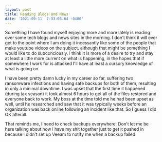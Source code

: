 ```yaml
--- 
layout: post 
title: Reading Blogs and News 
date: '2021-09-11  7:33:06.64 -0400' 
--- 
```

Something I have found myself enjoying more and more lately is reading over some tech blogs and news sites in 
the morning. I don't think it will ever get to the point where I am doing it incessantly like some of the people 
that make youtube videos on the subject, although that might be something I would like to do subconciously. I 
think it is more of a desire to try and stay at least a little more current on what is happening, in the hopes 
that if somewhere I work for is attacked I'll have at least a cursory knowledge of what is going on. 

I have been pretty damn lucky in my career so far, suffering two ransomware infections and having safe backups 
for both of them, resulting in only a minimal downtime. I was upset that the first time it happened (during tax 
season) it took almost 6 hours to get all of the files restored and everyone back to work. My boss at the time 
told me  he had been upset as well, until he researched and saw that it was typically weeks before an 
organization was back online following an incident like that. So I guess I did OK afterall. 

That reminds me, I need to check backups everywhere. Don't let me be here talking about how I have my shit 
together just to get it pushed in because I didn't set up Veeam to notify me when a backup failed. 
